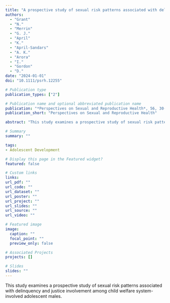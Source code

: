 ```yaml
---
title: "A prospective study of sexual risk patterns associated with delinquency and justice involvement among child welfare system-involved adolescent males"
authors:
  - "Grant"
  - "N."
  - "Merrin"
  - "G. J."
  - "April"
  - "K."
  - "April-Sandars"
  - "A. K."
  - "Arora"
  - "I."
  - "Gordon"
  - "D."
date: "2024-01-01"
doi: "10.1111/psrh.12255"

# Publication type
publication_types: ["2"]

# Publication name and optional abbreviated publication name
publication: "*Perspectives on Sexual and Reproductive Health*, 56, 30-40"
publication_short: "Perspectives on Sexual and Reproductive Health"

abstract: "This study examines a prospective study of sexual risk patterns associated with delinquency and justice involvement among child welfare system-involved adolescent males."

# Summary
summary: ""

tags:
- Adolescent Development

# Display this page in the Featured widget?
featured: false

# Custom links
links:
url_pdf: ""
url_code: ""
url_dataset: ""
url_poster: ""
url_project: ""
url_slides: ""
url_source: ""
url_video: ""

# Featured image
image:
  caption: ""
  focal_point: ""
  preview_only: false

# Associated Projects
projects: []

# Slides
slides: ""
---
```


This study examines a prospective study of sexual risk patterns associated with delinquency and justice involvement among child welfare system-involved adolescent males.
